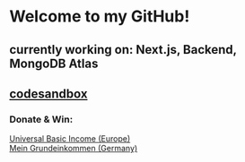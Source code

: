 # Welcome to my GitHub!

## currently working on: Next.js, Backend, MongoDB Atlas

## [codesandbox](https://codesandbox.io/u/RobinW)

### Donate & Win:
[Universal Basic Income (Europe)](https://www.ubi4all.eu/)<br/>
[Mein Grundeinkommen (Germany)](https://www.mein-grundeinkommen.de/)
